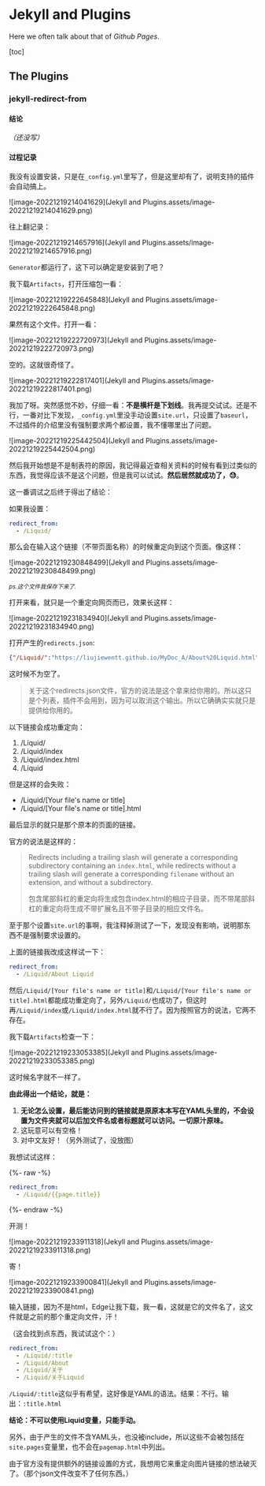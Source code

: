 # Jekyll and Plugins

Here we often talk about that of *Github Pages*.

[toc]

## The Plugins

### jekyll-redirect-from

#### 结论

*（还没写）*

#### 过程记录

我没有设置安装，只是在`_config.yml`里写了，但是这里却有了，说明支持的插件会自动搞上。

![image-20221219214041629](Jekyll and Plugins.assets/image-20221219214041629.png)

往上翻记录：

![image-20221219214657916](Jekyll and Plugins.assets/image-20221219214657916.png)

`Generator`都运行了，这下可以确定是安装到了吧？

我下载`Artifacts`，打开压缩包一看：

![image-20221219222645848](Jekyll and Plugins.assets/image-20221219222645848.png)

果然有这个文件。打开一看：

![image-20221219222720973](Jekyll and Plugins.assets/image-20221219222720973.png)

空的。这就很奇怪了。

![image-20221219222817401](Jekyll and Plugins.assets/image-20221219222817401.png)

我加了呀。突然感觉不妙，仔细一看：**不是横杆是下划线**。我再提交试试。还是不行，一番对比下发现，`_config.yml`里没手动设置`site.url`，只设置了`baseurl`，不过插件的介绍里没有强制要求两个都设置，我不懂哪里出了问题。

![image-20221219225442504](Jekyll and Plugins.assets/image-20221219225442504.png)

然后我开始想是不是制表符的原因，我记得最近查相关资料的时候有看到过类似的东西，我觉得应该不是这个问题，但是我可以试试。**然后居然就成功了，😓**。

这一番调试之后终于得出了结论：

如果我设置：

``` yaml
redirect_from:
  - /Liquid/
```

那么会在输入这个链接（不带页面名称）的时候重定向到这个页面。像这样：

![image-20221219230848499](Jekyll and Plugins.assets/image-20221219230848499.png)

<small>*ps.这个文件我保存下来了.*</small>

打开来看，就只是一个重定向网页而已，效果长这样：

![image-20221219231834940](Jekyll and Plugins.assets/image-20221219231834940.png)

打开产生的`redirects.json`:

``` json
{"/Liquid/":"https://liujiewentt.github.io/MyDoc_A/About%20Liquid.html"}
```

这时候不为空了。

> 关于这个redirects.json文件，官方的说法是这个拿来给你用的。所以这只是个列表，插件不会用到，因为可以取消这个输出。所以它确确实实就只是提供给你用的。



以下链接会成功重定向：

1. /Liquid/
2. /Liquid/index
3. /Liquid/index.html
4. /Liquid

但是这样的会失败：

- /Liquid/[Your file's name or title]
- /Liquid/[Your file's name or title].html

最后显示的就只是那个原本的页面的链接。



官方的说法是这样的：

> Redirects including a trailing slash will generate a corresponding subdirectory containing an `index.html`, while redirects without a trailing slash will generate a corresponding `filename` without an extension, and without a subdirectory.
>
> 包含尾部斜杠的重定向将生成包含index.html的相应子目录，而不带尾部斜杠的重定向将生成不带扩展名且不带子目录的相应文件名。



至于那个设置`site.url`的事啊，我注释掉测试了一下，发现没有影响，说明那东西不是强制要求设置的。

上面的链接我改成这样试一下：

``` yaml
redirect_from:
  - /Liquid/About Liquid
```

然后`/Liquid/[Your file's name or title]`和`/Liquid/[Your file's name or title].html`都能成功重定向了，另外`/Liquid/`也成功了，但这时再`/Liquid/index`或`/Liquid/index.html`就不行了。因为按照官方的说法，它两不存在。

我下载`Artifacts`检查一下：

![image-20221219233053385](Jekyll and Plugins.assets/image-20221219233053385.png)

这时候名字就不一样了。

**由此得出一个结论，就是：**

1. **无论怎么设置，最后能访问到的链接就是原原本本写在YAML头里的，不会设置为文件夹就可以后加文件名或者标题就可以访问。一切原汁原味。**
2. 这玩意可以有空格！
3. 对中文友好！（另外测试了，没放图）



我想试试这样：

{%- raw -%}

```yaml
redirect_from:
  - /Liquid/{{page.title}}
```

{%- endraw -%}

开测！

![image-20221219233911318](Jekyll and Plugins.assets/image-20221219233911318.png)

寄！

![image-20221219233900841](Jekyll and Plugins.assets/image-20221219233900841.png)

输入链接，因为不是html，Edge让我下载，我一看，这就是它的文件名了，这文件就是之前的那个重定向文件，汗！

（这会找到点东西，我试试这个：）

``` yaml
redirect_from:
  - /Liquid/:title
  - /Liquid/About
  - /Liquid/关于
  - /Liquid/关于Liquid
```

`/Liquid/:title`这似乎有希望，这好像是YAML的语法。结果：不行。输出：`:title.html`

**结论：不可以使用Liquid变量，只能手动。**

另外，由于产生的文件不含YAML头，也没被include，所以这些不会被包括在`site.pages`变量里，也不会在`pagemap.html`中列出。

由于官方没有提供额外的链接设置的方式，我想用它来重定向图片链接的想法破灭了。（那个json文件改变不了任何东西。）